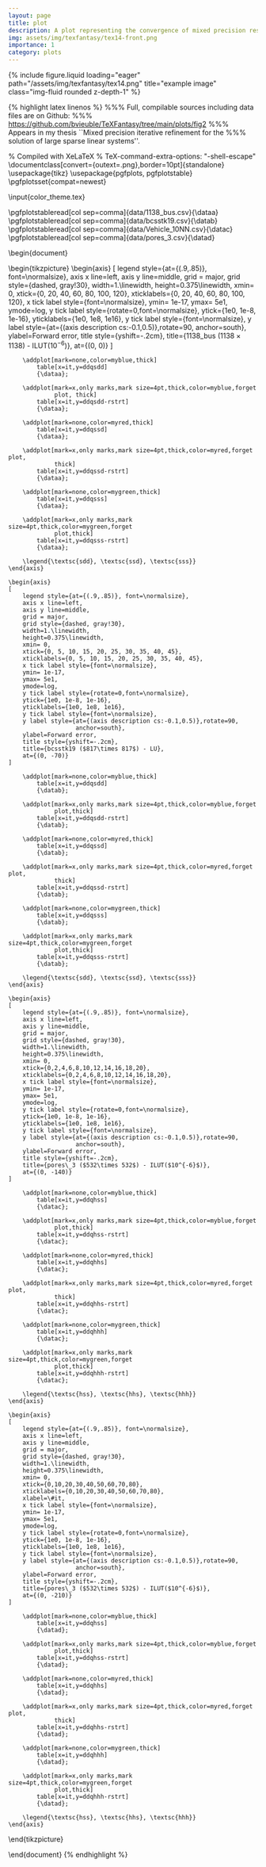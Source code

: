 ```yaml
---
layout: page
title: plot
description: A plot representing the convergence of mixed precision restarted GMRES for different set of precisions and matrices.
img: assets/img/texfantasy/tex14-front.png
importance: 1
category: plots
---
```


<div class="row">
    <div class="col-sm mt-3 mt-md-0">
        {% include figure.liquid loading="eager" path="/assets/img/texfantasy/tex14.png" title="example image" class="img-fluid rounded z-depth-1" %}
    </div>
</div>

{% highlight latex linenos %}
%%% Full, compilable sources including data files are on Github: 
%%% https://github.com/bvieuble/TeXFantasy/tree/main/plots/fig2
%%% Appears in my thesis ``Mixed precision iterative refinement for the 
%%% solution of large sparse linear systems''.

% Compiled with XeLaTeX
% TeX-command-extra-options: "-shell-escape"
\documentclass[convert={outext=.png},border=10pt]{standalone}
\usepackage{tikz}
\usepackage{pgfplots, pgfplotstable}
\pgfplotsset{compat=newest}

\input{color_theme.tex}

\pgfplotstableread[col sep=comma]{data/1138_bus.csv}{\dataa}
\pgfplotstableread[col sep=comma]{data/bcsstk19.csv}{\datab}
\pgfplotstableread[col sep=comma]{data/Vehicle_10NN.csv}{\datac}
\pgfplotstableread[col sep=comma]{data/pores_3.csv}{\datad}

\begin{document}

\begin{tikzpicture} 
    \begin{axis}
    [
        legend style={at={(.9,.85)}, font=\normalsize},
        axis x line=left,
        axis y line=middle,
        grid = major,
        grid style={dashed, gray!30},
        width=1.\linewidth,
        height=0.375\linewidth,
        xmin= 0,
        xtick={0, 20, 40, 60, 80, 100, 120},
        xticklabels={0, 20, 40, 60, 80, 100, 120},
        x tick label style={font=\normalsize},
        ymin= 1e-17,
        ymax= 5e1,
        ymode=log,
        y tick label style={rotate=0,font=\normalsize},
        ytick={1e0, 1e-8, 1e-16},
        yticklabels={1e0, 1e8, 1e16},
        y tick label style={font=\normalsize},
        y label style={at={(axis description cs:-0.1,0.5)},rotate=90,
                           anchor=south},
        ylabel=Forward error,
        title style={yshift=-.2cm},
        title={1138\_bus ($1138\times 1138$) - ILUT($10^{-6}$)},
        at={(0, 0)}
    ]

        \addplot[mark=none,color=myblue,thick]
            table[x=it,y=ddqsdd] 
            {\dataa};

        \addplot[mark=x,only marks,mark size=4pt,thick,color=myblue,forget 
                 plot, thick]
            table[x=it,y=ddqsdd-rstrt] 
            {\dataa};

        \addplot[mark=none,color=myred,thick]
            table[x=it,y=ddqssd] 
            {\dataa};

        \addplot[mark=x,only marks,mark size=4pt,thick,color=myred,forget plot,
                 thick]
            table[x=it,y=ddqssd-rstrt] 
            {\dataa};

        \addplot[mark=none,color=mygreen,thick]
            table[x=it,y=ddqsss] 
            {\dataa};

        \addplot[mark=x,only marks,mark size=4pt,thick,color=mygreen,forget 
                 plot,thick]
            table[x=it,y=ddqsss-rstrt] 
            {\dataa};

        \legend{\textsc{sdd}, \textsc{ssd}, \textsc{sss}}
    \end{axis}

    \begin{axis}
    [
        legend style={at={(.9,.85)}, font=\normalsize},
        axis x line=left,
        axis y line=middle,
        grid = major,
        grid style={dashed, gray!30},
        width=1.\linewidth,
        height=0.375\linewidth,
        xmin= 0,
        xtick={0, 5, 10, 15, 20, 25, 30, 35, 40, 45},
        xticklabels={0, 5, 10, 15, 20, 25, 30, 35, 40, 45},
        x tick label style={font=\normalsize},
        ymin= 1e-17,
        ymax= 5e1,
        ymode=log,
        y tick label style={rotate=0,font=\normalsize},
        ytick={1e0, 1e-8, 1e-16},
        yticklabels={1e0, 1e8, 1e16},
        y tick label style={font=\normalsize},
        y label style={at={(axis description cs:-0.1,0.5)},rotate=90,
                       anchor=south},
        ylabel=Forward error,
        title style={yshift=-.2cm},
        title={bcsstk19 ($817\times 817$) - LU},
        at={(0, -70)}
    ]

        \addplot[mark=none,color=myblue,thick]
            table[x=it,y=ddqsdd] 
            {\datab};

        \addplot[mark=x,only marks,mark size=4pt,thick,color=myblue,forget 
                 plot,thick]
            table[x=it,y=ddqsdd-rstrt] 
            {\datab};

        \addplot[mark=none,color=myred,thick]
            table[x=it,y=ddqssd] 
            {\datab};

        \addplot[mark=x,only marks,mark size=4pt,thick,color=myred,forget plot,
                 thick]
            table[x=it,y=ddqssd-rstrt] 
            {\datab};

        \addplot[mark=none,color=mygreen,thick]
            table[x=it,y=ddqsss] 
            {\datab};

        \addplot[mark=x,only marks,mark size=4pt,thick,color=mygreen,forget 
                 plot,thick]
            table[x=it,y=ddqsss-rstrt] 
            {\datab};

        \legend{\textsc{sdd}, \textsc{ssd}, \textsc{sss}}
    \end{axis}

    \begin{axis}
    [
        legend style={at={(.9,.85)}, font=\normalsize},
        axis x line=left,
        axis y line=middle,
        grid = major,
        grid style={dashed, gray!30},
        width=1.\linewidth,
        height=0.375\linewidth,
        xmin= 0,
        xtick={0,2,4,6,8,10,12,14,16,18,20},
        xticklabels={0,2,4,6,8,10,12,14,16,18,20},
        x tick label style={font=\normalsize},
        ymin= 1e-17,
        ymax= 5e1,
        ymode=log,
        y tick label style={rotate=0,font=\normalsize},
        ytick={1e0, 1e-8, 1e-16},
        yticklabels={1e0, 1e8, 1e16},
        y tick label style={font=\normalsize},
        y label style={at={(axis description cs:-0.1,0.5)},rotate=90,
                       anchor=south},
        ylabel=Forward error,
        title style={yshift=-.2cm},
        title={pores\_3 ($532\times 532$) - ILUT($10^{-6}$)},
        at={(0, -140)}
    ]

        \addplot[mark=none,color=myblue,thick]
            table[x=it,y=ddqhss] 
            {\datac};

        \addplot[mark=x,only marks,mark size=4pt,thick,color=myblue,forget 
                 plot,thick]
            table[x=it,y=ddqhss-rstrt] 
            {\datac};

        \addplot[mark=none,color=myred,thick]
            table[x=it,y=ddqhhs] 
            {\datac};

        \addplot[mark=x,only marks,mark size=4pt,thick,color=myred,forget plot,
                 thick]
            table[x=it,y=ddqhhs-rstrt] 
            {\datac};

        \addplot[mark=none,color=mygreen,thick]
            table[x=it,y=ddqhhh] 
            {\datac};

        \addplot[mark=x,only marks,mark size=4pt,thick,color=mygreen,forget 
                 plot,thick]
            table[x=it,y=ddqhhh-rstrt] 
            {\datac};

        \legend{\textsc{hss}, \textsc{hhs}, \textsc{hhh}}
    \end{axis}

    \begin{axis}
    [
        legend style={at={(.9,.85)}, font=\normalsize},
        axis x line=left,
        axis y line=middle,
        grid = major,
        grid style={dashed, gray!30},
        width=1.\linewidth,
        height=0.375\linewidth,
        xmin= 0,
        xtick={0,10,20,30,40,50,60,70,80},
        xticklabels={0,10,20,30,40,50,60,70,80},
        xlabel=\#it,
        x tick label style={font=\normalsize},
        ymin= 1e-17,
        ymax= 5e1,
        ymode=log,
        y tick label style={rotate=0,font=\normalsize},
        ytick={1e0, 1e-8, 1e-16},
        yticklabels={1e0, 1e8, 1e16},
        y tick label style={font=\normalsize},
        y label style={at={(axis description cs:-0.1,0.5)},rotate=90,
                       anchor=south},
        ylabel=Forward error,
        title style={yshift=-.2cm},
        title={pores\_3 ($532\times 532$) - ILUT($10^{-6}$)},
        at={(0, -210)}
    ]

        \addplot[mark=none,color=myblue,thick]
            table[x=it,y=ddqhss] 
            {\datad};

        \addplot[mark=x,only marks,mark size=4pt,thick,color=myblue,forget 
                 plot,thick]
            table[x=it,y=ddqhss-rstrt] 
            {\datad};

        \addplot[mark=none,color=myred,thick]
            table[x=it,y=ddqhhs] 
            {\datad};

        \addplot[mark=x,only marks,mark size=4pt,thick,color=myred,forget plot,
                 thick]
            table[x=it,y=ddqhhs-rstrt] 
            {\datad};

        \addplot[mark=none,color=mygreen,thick]
            table[x=it,y=ddqhhh] 
            {\datad};

        \addplot[mark=x,only marks,mark size=4pt,thick,color=mygreen,forget 
                 plot,thick]
            table[x=it,y=ddqhhh-rstrt] 
            {\datad};

        \legend{\textsc{hss}, \textsc{hhs}, \textsc{hhh}}
    \end{axis}
\end{tikzpicture}

\end{document}
{% endhighlight %}
